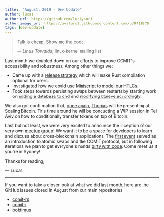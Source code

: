 ```yaml
---
title:  "August, 2019 - Dev Update"
author: lucas
author_url: https://github.com/luckysori
author_image_url: https://avatars3.githubusercontent.com/u/9418575
tags: [dev-update]
---
```

> Talk is cheap. Show me the code.
>
> — _Linus Torvalds_, linux-kernel mailing list

Last month we doubled down on our efforts to improve COMIT's accessibility and robustness. Among other things we:
- Came up with a [release strategy](https://github.com/comit-network/spikes/blob/master/0012-release-strategy.adoc) which will make Rust compilation optional for users.
- Investigated how we could use [Miniscript](http://bitcoin.sipa.be/miniscript/) to [model our HTLCs](https://github.com/comit-network/comit-rs/issues/1287).
- Took steps towards persisting swaps between restarts by starting work on [adding a database to cnd](https://github.com/comit-network/comit-rs/issues/1243) and [modifying btsieve accordingly](https://github.com/comit-network/spikes/blob/master/0014-resume-swaps-after-restart.adoc).

<!--truncate-->

We also got confirmation that, [once again](https://www.youtube.com/watch?time_continue=1025&v=FI9cwksTrQs), [Thomas](https://twitter.com/oetzn) will be presenting at Scaling Bitcoin.
This time around he will be conducting a WIP session in Tel Aviv on how to conditionally transfer tokens on top of Bitcoin.

Last but not least, we were very excited to announce the inception of our very own [meetup group](https://www.meetup.com/Cross-Blockchain-Developers/)!
We want it to be a space for developers to learn and discuss about cross-blockchain applications.
The [first event](https://www.meetup.com/Cross-Blockchain-Developers/events/263927820/) served as an introduction to atomic swaps and the COMIT protocol, but in following iterations we plan to get everyone's hands [dirty with code](https://www.meetup.com/Cross-Blockchain-Developers/events/264201658/).
Come meet us if you're in Sydney!

Thanks for reading,

— Lucas

---

If you want to take a closer look at what we did last month, here are the GitHub issues closed in August from our main repositories:

- [comit-rs](https://github.com/comit-network/comit-rs/issues?utf8=%E2%9C%93&q=is%3Aissue+sort%3Aupdated-desc+closed%3A2019-08-01..2019-08-31)
- [comit-i](https://github.com/comit-network/comit-i/issues?utf8=%E2%9C%93&q=is%3Aissue+sort%3Aupdated-desc+closed%3A2019-08-01..2019-08-31)
- [bobtimus](https://github.com/coblox/bobtimus/issues?utf8=%E2%9C%93&q=is%3Aissue+sort%3Aupdated-desc+closed%3A2019-08-01..2019-08-31)
